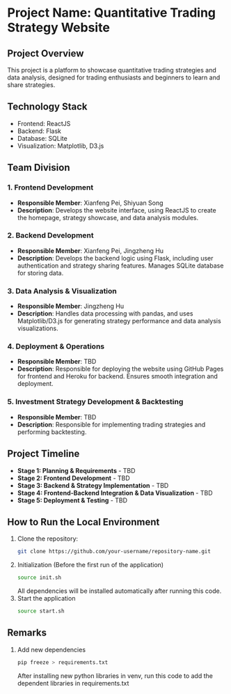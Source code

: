 # Project Name: Quantitative Trading Strategy Website
 
## Project Overview
This project is a platform to showcase quantitative trading strategies and data analysis, designed for trading enthusiasts and beginners to learn and share strategies.
 
## Technology Stack
- Frontend: ReactJS
- Backend: Flask
- Database: SQLite
- Visualization: Matplotlib, D3.js
 
## Team Division
### 1. Frontend Development
- **Responsible Member**: Xianfeng Pei, Shiyuan Song
- **Description**: Develops the website interface, using ReactJS to create the homepage, strategy showcase, and data analysis modules.
 
### 2. Backend Development
- **Responsible Member**: Xianfeng Pei, Jingzheng Hu
- **Description**: Develops the backend logic using Flask, including user authentication and strategy sharing features. Manages SQLite database for storing data.
 
### 3. Data Analysis & Visualization
- **Responsible Member**: Jingzheng Hu
- **Description**: Handles data processing with pandas, and uses Matplotlib/D3.js for generating strategy performance and data analysis visualizations.
 
### 4. Deployment & Operations
- **Responsible Member**: TBD
- **Description**: Responsible for deploying the website using GitHub Pages for frontend and Heroku for backend. Ensures smooth integration and deployment.
 
### 5. Investment Strategy Development & Backtesting
- **Responsible Member**: TBD
- **Description**: Responsible for implementing trading strategies and performing backtesting.
 
## Project Timeline
- **Stage 1: Planning & Requirements** - TBD
- **Stage 2: Frontend Development** - TBD
- **Stage 3: Backend & Strategy Implementation** - TBD
- **Stage 4: Frontend-Backend Integration & Data Visualization** - TBD
- **Stage 5: Deployment & Testing** - TBD
 
## How to Run the Local Environment
1. Clone the repository:
   ```bash
   git clone https://github.com/your-username/repository-name.git
   ```
2. Initialization (Before the first run of the application)
   ```bash
   source init.sh
   ```
   All dependencies will be installed automatically after running this code.
3. Start the application
   ```bash
   source start.sh
   ```

## Remarks
1. Add new dependencies
   ```bash
   pip freeze > requirements.txt
   ```
   After installing new python libraries in venv, run this code to add the dependent libraries in requirements.txt